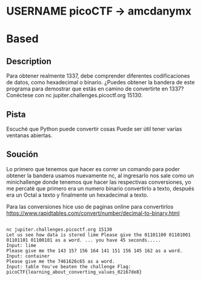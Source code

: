 # USERNAME picoCTF -> amcdanymx

# Based

## Description
Para obtener realmente 1337, debe comprender diferentes codificaciones de datos, como hexadecimal o binario. ¿Puedes obtener la bandera de este programa para demostrar que estás en camino de convertirte en 1337? Conéctese con nc jupiter.challenges.picoctf.org 15130.

## Pista
Escuché que Python puede convertir cosas
Puede ser útil tener varias ventanas abiertas.

## Soución
Lo primero que tenemos que hacer es correr un comando para poder obtener la bandera
usamos nuevamente nc, al ingresarlo nos sale como un minichallenge donde tenemos que hacer las respectivas conversiones, yo me percaté que primero era un numero binario convertirlo a texto, después era un Octal a texto y finalmente un hexadecimal a texto.


Para las conversiones hice uso de paginas online para convertirlos
https://www.rapidtables.com/convert/number/decimal-to-binary.html
```

nc jupiter.challenges.picoctf.org 15130 
Let us see how data is stored lime Please give the 01101100 01101001 01101101 01100101 as a word. ... you have 45 seconds..... 
Input: lime
Please give me the 143 157 156 164 141 151 156 145 162 as a word. 
Input: container 
Please give me the 7461626c65 as a word. 
Input: table You've beaten the challenge Flag: picoCTF{learning_about_converting_values_02167de8}
```